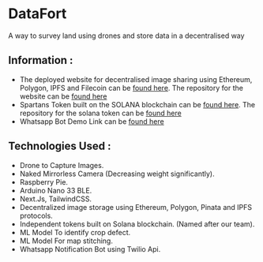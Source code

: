 # DataFort

A way to survey land using drones and store data in a decentralised way


## Information : 
- The deployed website for decentralised image sharing using Ethereum, Polygon, IPFS and Filecoin can be [found here](https://data-fort.vercel.app/). The repository for the website can be [found here](https://github.com/orionleo/dataFort/tree/main/front-end)
- Spartans Token built on the SOLANA blockchain can be [found here](https://explorer.solana.com/address/AaEeWdxbHgegg9XJHQbWzJFj1QmpxJ94rpKXtosQ85Zs?cluster=devnet). The repository for the solana token can be [found here](https://github.com/orionleo/dataFort/tree/main/Solana%20token)
- Whatsapp Bot Demo Link can be [found here]( https://drive.google.com/file/d/107VHzNkMihFvJpOT1gdAktwc6ajJsVzL/view?usp=sharing)


## Technologies Used :
- Drone to Capture Images.
- Naked Mirrorless Camera (Decreasing weight significantly).
- Raspberry Pie.
- Arduino Nano 33 BLE.
- Next.Js, TailwindCSS.
- Decentralized image storage using Ethereum, Polygon, Pinata and IPFS protocols.
- Independent tokens built on Solana blockchain. (Named after our team).
- ML Model To identify crop defect.
- ML Model For map stitching.
- Whatsapp Notification Bot using Twilio Api. 
